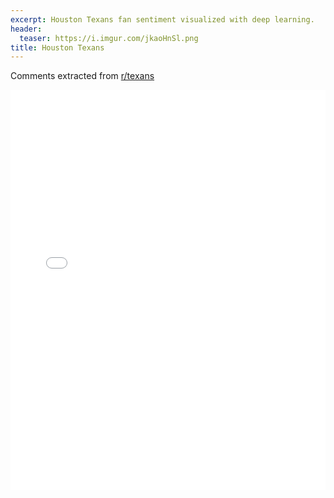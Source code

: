 ```yaml
---
excerpt: Houston Texans fan sentiment visualized with deep learning.
header:
  teaser: https://i.imgur.com/jkaoHnSl.png
title: Houston Texans
---
```


Comments extracted from [r/texans](https://reddit.com/r/texans)
<iframe id="igraph" scrolling="no" style="border:none;" seamless="seamless" src="/plots/NFL/HTX.html" height="640" width="100%"></iframe>